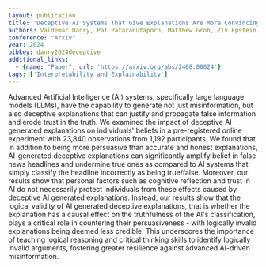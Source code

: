 ```yaml
---
layout: publication
title: 'Deceptive AI Systems That Give Explanations Are More Convincing Than Honest AI Systems And Can Amplify Belief In Misinformation'
authors: Valdemar Danry, Pat Pataranutaporn, Matthew Groh, Ziv Epstein, Pattie Maes
conference: "Arxiv"
year: 2024
bibkey: danry2024deceptive
additional_links:
  - {name: "Paper", url: 'https://arxiv.org/abs/2408.00024'}
tags: ['Interpretability and Explainability']
---
```

Advanced Artificial Intelligence (AI) systems, specifically large language
models (LLMs), have the capability to generate not just misinformation, but
also deceptive explanations that can justify and propagate false information
and erode trust in the truth. We examined the impact of deceptive AI generated
explanations on individuals' beliefs in a pre-registered online experiment with
23,840 observations from 1,192 participants. We found that in addition to being
more persuasive than accurate and honest explanations, AI-generated deceptive
explanations can significantly amplify belief in false news headlines and
undermine true ones as compared to AI systems that simply classify the headline
incorrectly as being true/false. Moreover, our results show that personal
factors such as cognitive reflection and trust in AI do not necessarily protect
individuals from these effects caused by deceptive AI generated explanations.
Instead, our results show that the logical validity of AI generated deceptive
explanations, that is whether the explanation has a causal effect on the
truthfulness of the AI's classification, plays a critical role in countering
their persuasiveness - with logically invalid explanations being deemed less
credible. This underscores the importance of teaching logical reasoning and
critical thinking skills to identify logically invalid arguments, fostering
greater resilience against advanced AI-driven misinformation.
